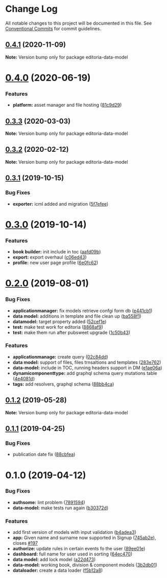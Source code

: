 # Change Log

All notable changes to this project will be documented in this file.
See [Conventional Commits](https://conventionalcommits.org) for commit guidelines.

<a name="0.4.1"></a>
## [0.4.1](https://gitlab.coko.foundation/editoria/editoria/compare/editoria-data-model@0.4.0...editoria-data-model@0.4.1) (2020-11-09)




**Note:** Version bump only for package editoria-data-model

<a name="0.4.0"></a>
# [0.4.0](https://gitlab.coko.foundation/editoria/editoria/compare/editoria-data-model@0.3.3...editoria-data-model@0.4.0) (2020-06-19)


### Features

* **platform:** asset manager and file hosting ([81c9d29](https://gitlab.coko.foundation/editoria/editoria/commit/81c9d29))




<a name="0.3.3"></a>
## [0.3.3](https://gitlab.coko.foundation/editoria/editoria/compare/editoria-data-model@0.3.2...editoria-data-model@0.3.3) (2020-03-03)




**Note:** Version bump only for package editoria-data-model

<a name="0.3.2"></a>
## [0.3.2](https://gitlab.coko.foundation/editoria/editoria/compare/editoria-data-model@0.3.1...editoria-data-model@0.3.2) (2020-02-12)




**Note:** Version bump only for package editoria-data-model

<a name="0.3.1"></a>
## [0.3.1](https://gitlab.coko.foundation/editoria/editoria/compare/editoria-data-model@0.3.0...editoria-data-model@0.3.1) (2019-10-15)


### Bug Fixes

* **exporter:** icml added and migration ([5f7efee](https://gitlab.coko.foundation/editoria/editoria/commit/5f7efee))




<a name="0.3.0"></a>
# [0.3.0](https://gitlab.coko.foundation/editoria/editoria/compare/editoria-data-model@0.2.0...editoria-data-model@0.3.0) (2019-10-14)


### Features

* **book builder:** init include in toc ([aafd09b](https://gitlab.coko.foundation/editoria/editoria/commit/aafd09b))
* **export:** export overhaul ([c06ed43](https://gitlab.coko.foundation/editoria/editoria/commit/c06ed43))
* **profile:** new user page profile ([6e0fc62](https://gitlab.coko.foundation/editoria/editoria/commit/6e0fc62))




<a name="0.2.0"></a>
# [0.2.0](https://gitlab.coko.foundation/editoria/editoria/compare/editoria-data-model@0.1.2...editoria-data-model@0.2.0) (2019-08-01)


### Bug Fixes

* **applicationmanager:** fix models retrieve confgi form db ([e441cb1](https://gitlab.coko.foundation/editoria/editoria/commit/e441cb1))
* **data model:** additions in template and file clean up ([ba558f1](https://gitlab.coko.foundation/editoria/editoria/commit/ba558f1))
* **datamodel:** target property added ([52cef1e](https://gitlab.coko.foundation/editoria/editoria/commit/52cef1e))
* **test:** make test work for editoria ([8868af9](https://gitlab.coko.foundation/editoria/editoria/commit/8868af9))
* **test:** make them run after pubsweet upgrade ([1c50b43](https://gitlab.coko.foundation/editoria/editoria/commit/1c50b43))


### Features

* **applicationmanage:** create query ([02c84dd](https://gitlab.coko.foundation/editoria/editoria/commit/02c84dd))
* **data model:** support of files, files trnsaltions and templates ([283e762](https://gitlab.coko.foundation/editoria/editoria/commit/283e762))
* **data-model:** include in TOC, running headers support in DM ([e1ae06a](https://gitlab.coko.foundation/editoria/editoria/commit/e1ae06a))
* **dynamicomponenttype:** add graphql schema query mutations table ([4e4081d](https://gitlab.coko.foundation/editoria/editoria/commit/4e4081d))
* **tags:** add resolvers, graphql schema ([88bb4ca](https://gitlab.coko.foundation/editoria/editoria/commit/88bb4ca))




<a name="0.1.2"></a>
## [0.1.2](https://gitlab.coko.foundation/editoria/editoria/compare/editoria-data-model@0.1.1...editoria-data-model@0.1.2) (2019-05-28)




**Note:** Version bump only for package editoria-data-model

<a name="0.1.1"></a>
## [0.1.1](https://gitlab.coko.foundation/editoria/editoria/compare/editoria-data-model@0.1.0...editoria-data-model@0.1.1) (2019-04-25)


### Bug Fixes

* publication date fix ([88cbfea](https://gitlab.coko.foundation/editoria/editoria/commit/88cbfea))




<a name="0.1.0"></a>
# 0.1.0 (2019-04-12)


### Bug Fixes

* **authsome:** lint problem ([7891594](https://gitlab.coko.foundation/editoria/editoria/commit/7891594))
* **data-model:** make tests run again ([b30372d](https://gitlab.coko.foundation/editoria/editoria/commit/b30372d))


### Features

* add first version of models with input validation ([b4adea3](https://gitlab.coko.foundation/editoria/editoria/commit/b4adea3))
* **app:** Given name and surname now supported in Signup ([745ab2e](https://gitlab.coko.foundation/editoria/editoria/commit/745ab2e)), closes [#197](https://gitlab.coko.foundation/editoria/editoria/issues/197)
* **authorize:** update rules in certain events fo the user ([89ee01e](https://gitlab.coko.foundation/editoria/editoria/commit/89ee01e))
* **dashboard:** full name for user used in sorting ([64ec470](https://gitlab.coko.foundation/editoria/editoria/commit/64ec470))
* **data model:** add lock model ([a22d473](https://gitlab.coko.foundation/editoria/editoria/commit/a22d473))
* **data-model:** working book, division & component models ([3b2db01](https://gitlab.coko.foundation/editoria/editoria/commit/3b2db01))
* **dataloader:** create a data loader ([f5b12a8](https://gitlab.coko.foundation/editoria/editoria/commit/f5b12a8))
